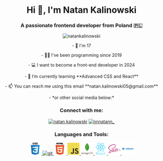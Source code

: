 <h1 align="center">Hi 👋, I'm Natan Kalinowski</h1>
<h3 align="center">A passionate frontend developer from Poland 🇵🇱</h3>

<p align="center"> <img src="https://komarev.com/ghpvc/?username=natankalinowski&label=Profile%20views&color=0e75b6&style=flat" alt="natankalinowski" /> </p>

<p align="center">- 📅 I'm 17</p>
<p align="center">- 👨‍💻 I've been programming since 2019</p>
<p align="center">- 💻 I want to become a front-end developer in 2024</p>
<p align="center">- 🌱 I’m currently learning **Advanced CSS and React**</p>
<p align="center">- 📫 You can reach me using this email **natan.kalinowski05@gmail.com**</p>
<p align="center">- *or other social media below:*</p>

<h3 align="center">Connect with me:</h3>
<p align="center">
<a href="https://fb.com/natan kalinowski" target="blank"><img align="center" src="https://raw.githubusercontent.com/rahuldkjain/github-profile-readme-generator/master/src/images/icons/Social/facebook.svg" alt="natan kalinowski" height="30" width="40" /></a>
<a href="https://instagram.com/nnnatann_" target="blank"><img align="center" src="https://raw.githubusercontent.com/rahuldkjain/github-profile-readme-generator/master/src/images/icons/Social/instagram.svg" alt="nnnatann_" height="30" width="40" /></a>
</p>

<h3 align="center">Languages and Tools:</h3>
<p align="center"> <a href="https://www.w3schools.com/css/" target="_blank" rel="noreferrer"> <img src="https://raw.githubusercontent.com/devicons/devicon/master/icons/css3/css3-original-wordmark.svg" alt="css3" width="40" height="40"/> </a> <a href="https://git-scm.com/" target="_blank" rel="noreferrer"> <img src="https://www.vectorlogo.zone/logos/git-scm/git-scm-icon.svg" alt="git" width="40" height="40"/> </a> <a href="https://www.w3.org/html/" target="_blank" rel="noreferrer"> <img src="https://raw.githubusercontent.com/devicons/devicon/master/icons/html5/html5-original-wordmark.svg" alt="html5" width="40" height="40"/> </a> <a href="https://developer.mozilla.org/en-US/docs/Web/JavaScript" target="_blank" rel="noreferrer"> <img src="https://raw.githubusercontent.com/devicons/devicon/master/icons/javascript/javascript-original.svg" alt="javascript" width="40" height="40"/> </a> <a href="https://www.mongodb.com/" target="_blank" rel="noreferrer"> <img src="https://raw.githubusercontent.com/devicons/devicon/master/icons/mongodb/mongodb-original-wordmark.svg" alt="mongodb" width="40" height="40"/> </a> <a href="https://reactjs.org/" target="_blank" rel="noreferrer"> <img src="https://raw.githubusercontent.com/devicons/devicon/master/icons/react/react-original-wordmark.svg" alt="react" width="40" height="40"/> </a> <a href="https://sass-lang.com" target="_blank" rel="noreferrer"> <img src="https://raw.githubusercontent.com/devicons/devicon/master/icons/sass/sass-original.svg" alt="sass" width="40" height="40"/> </a> <a href="https://webpack.js.org" target="_blank" rel="noreferrer"> <img src="https://raw.githubusercontent.com/devicons/devicon/d00d0969292a6569d45b06d3f350f463a0107b0d/icons/webpack/webpack-original-wordmark.svg" alt="webpack" width="40" height="40"/> </a> </p>


